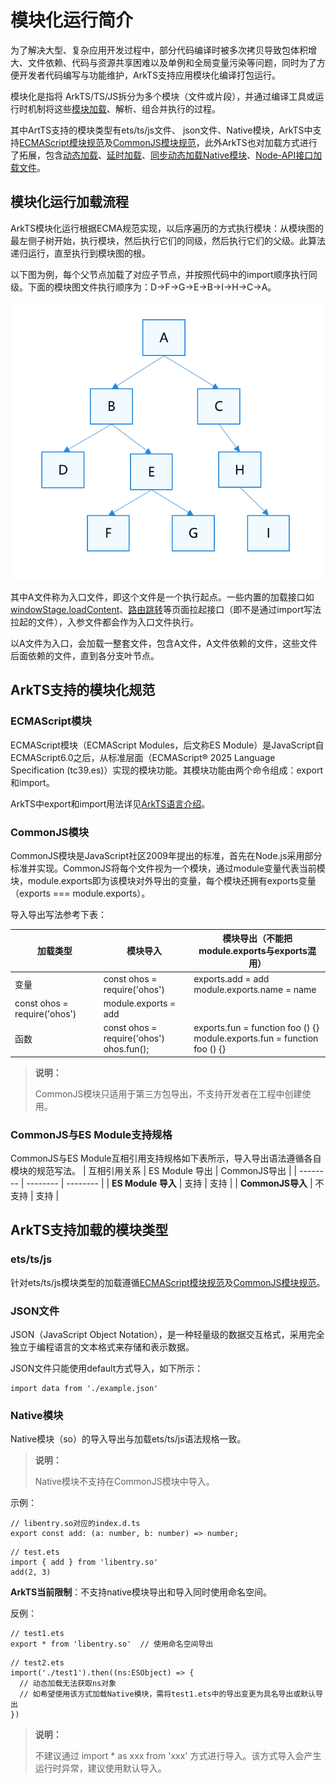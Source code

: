# 模块化运行简介

为了解决大型、复杂应用开发过程中，部分代码编译时被多次拷贝导致包体积增大、文件依赖、代码与资源共享困难以及单例和全局变量污染等问题，同时为了方便开发者代码编写与功能维护，ArkTS支持应用模块化编译打包运行。

模块化是指将 ArkTS/TS/JS拆分为多个模块（文件或片段），并通过编译工具或运行时机制将这些[模块加载](#模块化运行加载流程)、解析、组合并执行的过程。

其中ArtTS支持的模块类型有ets/ts/js文件、 json文件、Native模块，ArkTS中支持[ECMAScript模块规范](#ecmascript模块)及[CommonJS模块规范](#commonjs模块)，此外ArkTS也对加载方式进行了拓展，包含[动态加载](arkts-dynamic-import.md)、[延时加载](arkts-lazy-import.md)、[同步动态加载Native模块](js-apis-load-native-module.md)、[Node-API接口加载文件](load-module-base-nodeapi.md)。

## 模块化运行加载流程

ArkTS模块化运行根据ECMA规范实现，以后序遍历的方式执行模块：从模块图的最左侧子树开始，执行模块，然后执行它们的同级，然后执行它们的父级。此算法递归运行，直至执行到模块图的根。

以下图为例，每个父节点加载了对应子节点，并按照代码中的import顺序执行同级。下面的模块图文件执行顺序为：D-&gt;F-&gt;G-&gt;E-&gt;B-&gt;I-&gt;H-&gt;C-&gt;A。

![zh-cn_image_0000002043487154](figures/zh-cn_image_0000002043487154.png)

其中A文件称为入口文件，即这个文件是一个执行起点。一些内置的加载接口如[windowStage.loadContent](../reference/apis-arkui/js-apis-window.md#loadcontent9)、[路由跳转](../ui/arkts-navigation-navigation.md)等页面拉起接口（即不是通过import写法拉起的文件），入参文件都会作为入口文件执行。

以A文件为入口，会加载一整套文件，包含A文件，A文件依赖的文件，这些文件后面依赖的文件，直到各分支叶节点。

## ArkTS支持的模块化规范

### ECMAScript模块

ECMAScript模块（ECMAScript Modules，后文称ES Module）是JavaScript自ECMAScript6.0之后，从标准层面（ECMAScript® 2025 Language Specification (tc39.es)）实现的模块功能。其模块功能由两个命令组成：export和import。

ArkTS中export和import用法详见[ArkTS语言介绍](../quick-start/introduction-to-arkts.md#模块)。

### CommonJS模块

CommonJS模块是JavaScript社区2009年提出的标准，首先在Node.js采用部分标准并实现。CommonJS将每个文件视为一个模块，通过module变量代表当前模块，module.exports即为该模块对外导出的变量，每个模块还拥有exports变量（exports === module.exports）。

导入导出写法参考下表：

| 加载类型 | 模块导入 | 模块导出（不能把module.exports与exports混用） |
| -------- | -------- | -------- |
| 变量 | const ohos = require('ohos') | exports.add = add<br/>module.exports.name = name |
| const ohos = require('ohos') | module.exports = add |
| 函数 | const ohos = require('ohos')<br/>ohos.fun(); | exports.fun = function foo () {}<br/>module.exports.fun = function foo () {} |

> **说明：**
>
> CommonJS模块只适用于第三方包导出，不支持开发者在工程中创建使用。


### CommonJS与ES Module支持规格

CommonJS与ES Module互相引用支持规格如下表所示，导入导出语法遵循各自模块的规范写法。
| 互相引用关系 | ES Module 导出 | CommonJS导出 |
| -------- | -------- | -------- |
| **ES Module 导入** | 支持 | 支持 |
| **CommonJS导入** | 不支持 | 支持 |

## ArkTS支持加载的模块类型

### ets/ts/js

针对ets/ts/js模块类型的加载遵循[ECMAScript模块规范](#ecmascript模块)及[CommonJS模块规范](#commonjs模块)。

### JSON文件

JSON（JavaScript Object Notation），是一种轻量级的数据交互格式，采用完全独立于编程语言的文本格式来存储和表示数据。

JSON文件只能使用default方式导入，如下所示：

```
import data from './example.json'
```

### Native模块

Native模块（so）的导入导出与加载ets/ts/js语法规格一致。

> **说明：**
>
> Native模块不支持在CommonJS模块中导入。

示例：

```
// libentry.so对应的index.d.ts
export const add: (a: number, b: number) => number;
```

```
// test.ets
import { add } from 'libentry.so'
add(2, 3)
```

**ArkTS当前限制**：不支持native模块导出和导入同时使用命名空间。

反例：

```
// test1.ets
export * from 'libentry.so'  // 使用命名空间导出
```

```
// test2.ets
import('./test1').then((ns:ESObject) => {
  // 动态加载无法获取ns对象
  // 如希望使用该方式加载Native模块，需将test1.ets中的导出变更为具名导出或默认导出
})
```

> **说明：**
>
> 不建议通过 import \* as xxx from 'xxx' 方式进行导入。该方式导入会产生运行时异常，建议使用默认导入。
